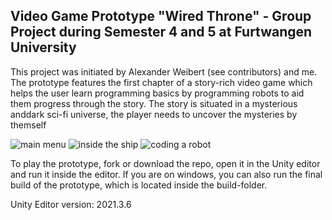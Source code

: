 ## Video Game Prototype "Wired Throne" - Group Project during Semester 4 and 5 at Furtwangen University

This project was initiated by Alexander Weibert (see contributors) and me.
The prototype features the first chapter of a story-rich video game which helps the user learn programming basics by programming robots to aid them progress through the story.
The story is situated in a mysterious anddark sci-fi universe, the player needs to uncover the mysteries by themself

![main menu](https://github.com/Leon-2802/WiredThrone/assets/72872011/310f3bc4-229d-4aeb-85a5-b17245a5ba29)
![inside the ship](https://github.com/Leon-2802/WiredThrone/assets/72872011/3f150946-1a87-430d-abd6-c769f1ddddb3)
![coding a robot](https://github.com/Leon-2802/WiredThrone/assets/72872011/3a81fe85-88a9-43c2-8f3b-1ab7c4f79a10)

To play the prototype, fork or download the repo, open it in the Unity editor and run it inside the editor.
If you are on windows, you can also run the final build of the prototype, which is located inside the build-folder.

Unity Editor version: 2021.3.6

